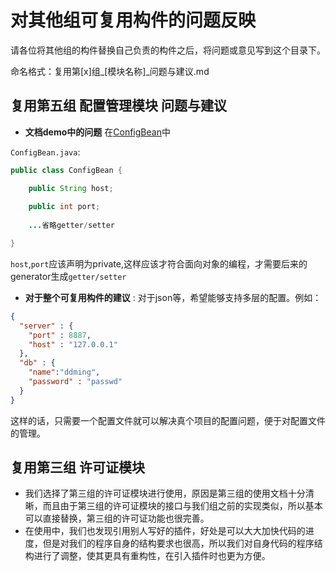 # 对其他组可复用构件的问题反映

请各位将其他组的构件替换自己负责的构件之后，将问题或意见写到这个目录下。

命名格式：复用第[x]组\_[模块名称]\_问题与建议.md

## 复用第五组 配置管理模块 问题与建议

- **文档demo中的问题** 在[ConfigBean](https://github.com/SummerWish/TahitiConfigManager)中
 
`ConfigBean.java`:

```java
public class ConfigBean {

    public String host;
    
    public int port;
    
    ...省略getter/setter

}
```

`host`,`port`应该声明为private,这样应该才符合面向对象的编程，才需要后来的generator生成`getter/setter`

- **对于整个可复用构件的建议** : 对于json等，希望能够支持多层的配置。例如：

```json
{
  "server" : {
    "port" : 8887,
    "host" : "127.0.0.1"
  },
  "db" : {
    "name":"ddming",
    "password" : "passwd"
  }
}

```

这样的话，只需要一个配置文件就可以解决真个项目的配置问题，便于对配置文件的管理。
## 复用第三组 许可证模块 
* 我们选择了第三组的许可证模块进行使用，原因是第三组的使用文档十分清晰，而且由于第三组的许可证模块的接口与我们组之前的实现类似，所以基本可以直接替换，第三组的许可证功能也很完善。
* 在使用中，我们也发现引用别人写好的插件，好处是可以大大加快代码的进度，但是对我们的程序自身的结构要求也很高，所以我们对自身代码的程序结构进行了调整，使其更具有重构性，在引入插件时也更为方便。


